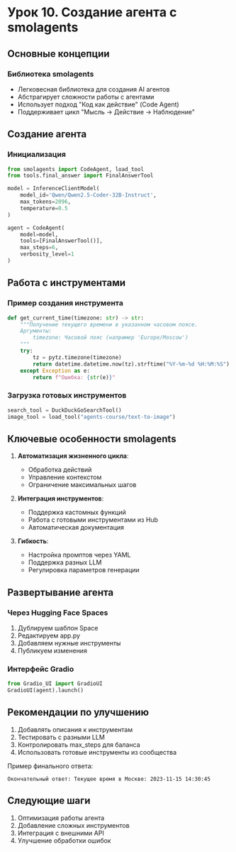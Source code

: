 # Урок 10. Создание агента с smolagents

## Основные концепции

### Библиотека smolagents

- Легковесная библиотека для создания AI агентов
- Абстрагирует сложности работы с агентами
- Использует подход "Код как действие" (Code Agent)
- Поддерживает цикл "Мысль → Действие → Наблюдение"

## Создание агента

### Инициализация

```python
from smolagents import CodeAgent, load_tool
from tools.final_answer import FinalAnswerTool

model = InferenceClientModel(
    model_id='Qwen/Qwen2.5-Coder-32B-Instruct',
    max_tokens=2096,
    temperature=0.5
)

agent = CodeAgent(
    model=model,
    tools=[FinalAnswerTool()],
    max_steps=6,
    verbosity_level=1
)
```

## Работа с инструментами

### Пример создания инструмента

```python
def get_current_time(timezone: str) -> str:
    """Получение текущего времени в указанном часовом поясе.
    Аргументы:
        timezone: Часовой пояс (например 'Europe/Moscow')
    """
    try:
        tz = pytz.timezone(timezone)
        return datetime.datetime.now(tz).strftime("%Y-%m-%d %H:%M:%S")
    except Exception as e:
        return f"Ошибка: {str(e)}"
```

### Загрузка готовых инструментов

```python
search_tool = DuckDuckGoSearchTool()
image_tool = load_tool("agents-course/text-to-image")
```

## Ключевые особенности smolagents

1. **Автоматизация жизненного цикла**:

   - Обработка действий
   - Управление контекстом
   - Ограничение максимальных шагов

2. **Интеграция инструментов**:

   - Поддержка кастомных функций
   - Работа с готовыми инструментами из Hub
   - Автоматическая документация

3. **Гибкость**:
   - Настройка промптов через YAML
   - Поддержка разных LLM
   - Регулировка параметров генерации

## Развертывание агента

### Через Hugging Face Spaces

1. Дублируем шаблон Space
2. Редактируем app.py
3. Добавляем нужные инструменты
4. Публикуем изменения

### Интерфейс Gradio

```python
from Gradio_UI import GradioUI
GradioUI(agent).launch()
```

## Рекомендации по улучшению

1. Добавлять описания к инструментам
2. Тестировать с разными LLM
3. Контролировать max_steps для баланса
4. Использовать готовые инструменты из сообщества

Пример финального ответа:

```
Окончательный ответ: Текущее время в Москве: 2023-11-15 14:30:45
```

## Следующие шаги

1. Оптимизация работы агента
2. Добавление сложных инструментов
3. Интеграция с внешними API
4. Улучшение обработки ошибок
